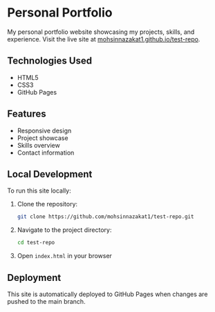 # Personal Portfolio

My personal portfolio website showcasing my projects, skills, and experience. Visit the live site at [mohsinnazakat1.github.io/test-repo](https://mohsinnazakat1.github.io/test-repo).

## Technologies Used

- HTML5
- CSS3
- GitHub Pages

## Features

- Responsive design
- Project showcase
- Skills overview
- Contact information

## Local Development

To run this site locally:

1. Clone the repository:
   ```bash
   git clone https://github.com/mohsinnazakat1/test-repo.git
   ```

2. Navigate to the project directory:
   ```bash
   cd test-repo
   ```

3. Open `index.html` in your browser

## Deployment

This site is automatically deployed to GitHub Pages when changes are pushed to the main branch.
